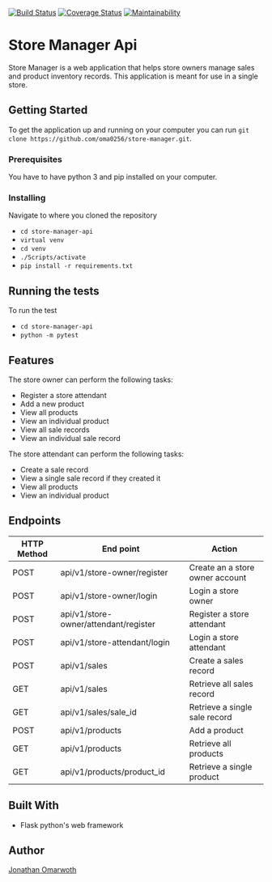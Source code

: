 [![Build Status](https://travis-ci.org/oma0256/store-manager-api.svg?branch=challenge3)](https://travis-ci.org/oma0256/store-manager-api)
[![Coverage Status](https://coveralls.io/repos/github/oma0256/store-manager-api/badge.svg?branch=challenge3)](https://coveralls.io/github/oma0256/store-manager-api)
[![Maintainability](https://api.codeclimate.com/v1/badges/3303ae1c369c0bd693df/maintainability)](https://codeclimate.com/github/oma0256/store-manager-api/maintainability)
# Store Manager Api
Store Manager is a web application that helps store owners manage sales and product inventory records. This application is meant for use in a single store.

## Getting Started
To get the application up and running on your computer you can run ```git clone https://github.com/oma0256/store-manager.git```.

### Prerequisites
You have to have python 3 and pip installed on your computer.

### Installing
Navigate to where you cloned the repository
- ```cd store-manager-api```
- ```virtual venv```
- ```cd venv```
- ```./Scripts/activate```
- ```pip install -r requirements.txt```

## Running the tests
To run the test
- ```cd store-manager-api```
- ```python -m pytest```

## Features
The store owner can perform the following tasks:
- Register a store attendant
- Add a new product
- View all products
- View an individual product
- View all sale records
- View an individual sale record

The store attendant can perform the following tasks:
- Create a sale record
- View a single sale record if they created it
- View all products
- View an individual product

## Endpoints
HTTP Method | End point | Action
-----------|-----------|----------
POST | api/v1/store-owner/register | Create an a store owner account
POST | api/v1/store-owner/login | Login a store owner
POST | api/v1/store-owner/attendant/register | Register a store attendant
POST | api/v1/store-attendant/login | Login a store attendant
POST | api/v1/sales | Create a sales record
GET | api/v1/sales | Retrieve all sales record
GET | api/v1/sales/sale_id | Retrieve a single sale record
POST | api/v1/products | Add a product
GET | api/v1/products | Retrieve all products
GET | api/v1/products/product_id | Retrieve a single product

## Built With
- Flask python's web framework

## Author
[Jonathan Omarwoth](https://github.com/oma0256)
